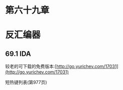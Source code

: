 # 第六十九章
# 反汇编器
## 69.1 IDA

较老的可下载的免费版本:[http://go.yurichev.com/17031](http://go.yurichev.com/17031)

短热键列表(第977页)


